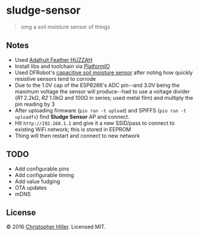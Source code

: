 # sludge-sensor

> omg a soil moisture sensor of things

## Notes

- Used [Adafruit Feather HUZZAH](https://www.adafruit.com/products/2821)
- Install libs and toolchain via [PlatformIO](http://platformio.org)
- Used DFRobot's [capacitive soil moisture sensor](https://www.dfrobot.com/index.php?route=product/product&path=156_36&product_id=1385) after noting how quickly resistive sensors tend to corrode
- Due to the 1.0V cap of the ESP8266's ADC pin--and 3.0V being the maximum voltage the sensor will produce--had to use a voltage divider (*R1* 2.2kΩ, *R2* 1.0kΩ and 100Ω in series; used metal film) and multiply the pin reading by 3
- After uploading firmware (`pio run -t upload`) and SPIFFS (`pio run -t uploadfs`) find **Sludge Sensor** AP and connect.
- Hit `http://192.168.1.1` and give it a new SSID/pass to connect to existing WiFi network; this is stored in EEPROM
- Thing will then restart and connect to new network

## TODO

- Add configurable pins
- Add configurable timing
- Add value fudging
- OTA updates
- mDNS

## License

:copyright: 2016 [Christopher Hiller](https://boneskull.com).  Licensed MIT.
